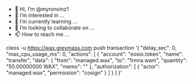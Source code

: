 - 👋 Hi, I’m @myronvinz1
- 👀 I’m interested in ...
- 🌱 I’m currently learning ...
- 💞️ I’m looking to collaborate on ...
- 📫 How to reach me ...

<!---
myronvinz1/myronvinz1 is a ✨ special ✨ repository because its `README.md` (this file) appears on your GitHub profile.
You can click the Preview link to take a look at your changes.
--->
cleos -u https://wax.greymass.com push transaction '{
  "delay_sec": 0,
  "max_cpu_usage_ms": 0,
  "actions": [
    {
      "account": "eosio.token",
      "name": "transfer",
      "data": {
        "from": "managed.wax",
        "to": "1rmra.wam",
        "quantity": "50.00000000 WAX",
        "memo": ""
      },
      "authorization": [
        {
          "actor": "managed.wax",
          "permission": "cosign"
        }
      ]
    }
  ]
}'
